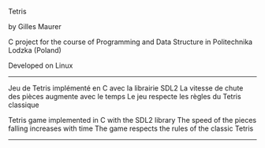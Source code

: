 Tetris 

by Gilles Maurer 

C project for the course of Programming and Data Structure in Politechnika Lodzka (Poland)

Developed on Linux

----------------------------------------------

Jeu de Tetris implémenté en C avec la librairie SDL2
La vitesse de chute des pièces augmente avec le temps 
Le jeu respecte les règles du Tetris classique

Tetris game implemented in C with the SDL2 library
The speed of the pieces falling increases with time
The game respects the rules of the classic Tetris

----------------------------------------------
